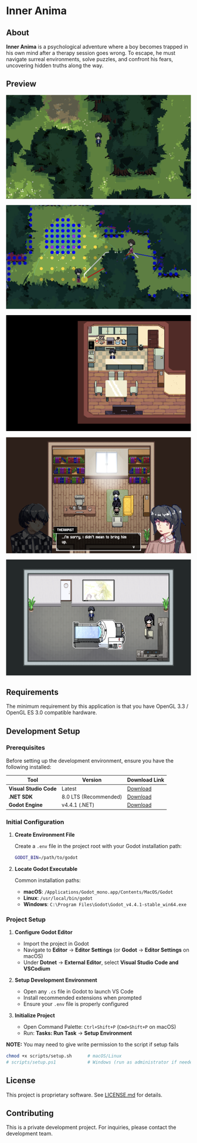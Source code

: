 # Inner Anima

## About

**Inner Anima** is a psychological adventure where a boy becomes trapped in his own mind after a therapy session goes wrong. To escape, he must navigate surreal environments, solve puzzles, and confront his fears, uncovering hidden truths along the way.

## Preview

![Preview 1](preview1.png)

![Preview 2](preview2.png)

![Preview 3](preview3.png)

![Preview 4](preview4.png)

![Preview 5](preview5.png)

## Requirements

The minimum requirement by this application is that you have OpenGL 3.3 / OpenGL ES 3.0 compatible hardware.

## Development Setup

### Prerequisites

Before setting up the development environment, ensure you have the following installed:

| Tool                   | Version               | Download Link                                                      |
| ---------------------- | --------------------- | ------------------------------------------------------------------ |
| **Visual Studio Code** | Latest                | [Download](https://code.visualstudio.com/Download)                 |
| **.NET SDK**           | 8.0 LTS (Recommended) | [Download](https://dotnet.microsoft.com/en-us/download)            |
| **Godot Engine**       | v4.4.1 (.NET)         | [Download](https://godotengine.org/download/archive/4.4.1-stable/) |

### Initial Configuration

1. **Create Environment File**

   Create a `.env` file in the project root with your Godot installation path:

   ```bash
   GODOT_BIN=/path/to/godot
   ```

2. **Locate Godot Executable**

   Common installation paths:

   - **macOS**: `/Applications/Godot_mono.app/Contents/MacOS/Godot`
   - **Linux**: `/usr/local/bin/godot`
   - **Windows**: `C:\Program Files\Godot\Godot_v4.4.1-stable_win64.exe`

### Project Setup

1. **Configure Godot Editor**

   - Import the project in Godot
   - Navigate to **Editor** → **Editor Settings** (or **Godot** → **Editor Settings** on macOS)
   - Under **Dotnet** → **External Editor**, select **Visual Studio Code and VSCodium**

2. **Setup Development Environment**

   - Open any `.cs` file in Godot to launch VS Code
   - Install recommended extensions when prompted
   - Ensure your `.env` file is properly configured

3. **Initialize Project**
   - Open Command Palette: `Ctrl+Shift+P` (`Cmd+Shift+P` on macOS)
   - Run: **Tasks: Run Task** → **Setup Environment**

**NOTE:** You may need to give write permission to the script if setup fails

```bash
chmod +x scripts/setup.sh      # macOS/Linux
# scripts/setup.ps1            # Windows (run as administrator if needed)
```

## License

This project is proprietary software. See [LICENSE.md](LICENSE.md) for details.

## Contributing

This is a private development project. For inquiries, please contact the development team.
